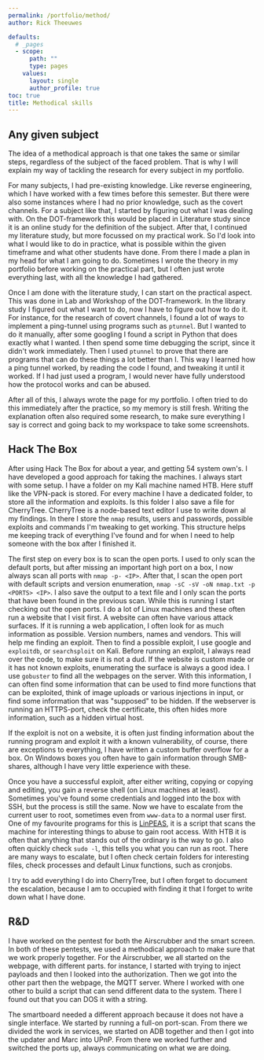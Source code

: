 ```yaml
---
permalink: /portfolio/method/
author: Rick Theeuwes

defaults:
  # _pages
  - scope:
      path: ""
      type: pages
    values:
      layout: single
      author_profile: true
toc: true
title: Methodical skills
---
```


## Any given subject

The idea of a methodical approach is that one takes the same or similar steps, regardless of the subject of the faced problem. That is why I will explain my way of tackling the research for every subject in my portfolio.

For many subjects, I had pre-existing knowledge. Like reverse engineering, which I have worked with a few times before this semester. But there were also some instances where I had no prior knowledge, such as the covert channels. For a subject like that, I started by figuring out what I was dealing with. On the DOT-framework this would be placed in Literature study since it is an online study for the definition of the subject. After that, I continued my literature study, but more focussed on my practical work. So I'd look into what I would like to do in practice, what is possible within the given timeframe and what other students have done. From there I made a plan in my head for what I am going to do. Sometimes I wrote the theory in my portfolio before working on the practical part, but I often just wrote everything last, with all the knowledge I had gathered.

Once I am done with the literature study, I can start on the practical aspect. This was done in Lab and Workshop of the DOT-framework. In the library study I figured out what I want to do, now I have to figure out how to do it. For instance, for the research of covert channels, I found a lot of ways to implement a ping-tunnel using programs such as `ptunnel`. But I wanted to do it manually, after some googling I found a script in Python that does exactly what I wanted. I then spend some time debugging the script, since it didn't work immediately. Then I used `ptunnel` to prove that there are programs that can do these things a lot better than I. This way I learned how a ping tunnel worked, by reading the code I found, and tweaking it until it worked. If I had just used a program, I would never have fully understood how the protocol works and can be abused.

After all of this, I always wrote the page for my portfolio. I often tried to do this immediately after the practice, so my memory is still fresh. Writing the explanation often also required some research, to make sure everything I say is correct and going back to my workspace to take some screenshots.

## Hack The Box

After using Hack The Box for about a year, and getting 54 system own's. I have developed a good approach for taking the machines. I always start with some setup. I have a folder on my Kali machine named HTB. Here stuff like the VPN-pack is stored. For every machine I have a dedicated folder, to store all the information and exploits. Is this folder I also save a file for CherryTree. CherryTree is a node-based text editor I use to write down al my findings. In there I store the `nmap` results, users and passwords, possible exploits and commands I'm tweaking to get working. This structure helps me keeping track of everything I've found and for when I need to help someone with the box after I finished it.

The first step on every box is to scan the open ports. I used to only scan the default ports, but after missing an important high port on a box, I now always scan all ports with `nmap -p- <IP>`. After that, I scan the open port with default scripts and version enumeration, `nmap -sC -sV -oN nmap.txt -p <PORTS> <IP>`. I also save the output to a text file and I only scan the ports that have been found in the previous scan. While this is running I start checking out the open ports. I do a lot of Linux machines and these often run a website that I visit first. A website can often have various attack surfaces. If it is running a web application, I often look for as much information as possible. Version numbers, names and vendors. This will help me finding an exploit. Then to find a possible exploit, I use google and `exploitdb`, or `searchsploit` on Kali. Before running an exploit, I always read over the code, to make sure it is not a dud. If the website is custom made or it has not known exploits, enumerating the surface is always a good idea. I use `gobuster` to find all the webpages on the server. With this information, I can often find some information that can be used to find more functions that can be exploited, think of image uploads or various injections in input, or find some information that was "supposed" to be hidden. If the webserver is running an HTTPS-port, check the certificate, this often hides more information, such as a hidden virtual host.

If the exploit is not on a website, it is often just finding information about the running program and exploit it with a known vulnerability, of course, there are exceptions to everything, I have written a custom buffer overflow for a box. On Windows boxes you often have to gain information through SMB-shares, although I have very little experience with these.

Once you have a successful exploit, after either writing, copying or copying and editing, you gain a reverse shell (on Linux machines at least). Sometimes you've found some credentials and logged into the box with SSH, but the process is still the same. Now we have to escalate from the current user to root, sometimes even from `www-data` to a normal user first. One of my favourite programs for this is [LinPEAS](https://github.com/carlospolop/privilege-escalation-awesome-scripts-suite/tree/master/linPEAS), it is a script that scans the machine for interesting things to abuse to gain root access. With HTB it is often that anything that stands out of the ordinary is the way to go. I also often quickly check `sudo -l`, this tells you what you can run as root. There are many ways to escalate, but I often check certain folders for interesting files, check processes and default Linux functions, such as cronjobs.

I try to add everything I do into CherryTree, but I often forget to document the escalation, because I am to occupied with finding it that I forget to write down what I have done.

## R&D

I have worked on the pentest for both the Airscrubber and the smart screen. In both of these pentests, we used a methodical approach to make sure that we work properly together. For the Airscrubber, we all started on the webpage, with different parts. for instance, I started with trying to inject payloads and then I looked into the authorization. Then we got into the other part then the webpage, the MQTT server. Where I worked with one other to build a script that can send different data to the system. There I found out that you can DOS it with a string.

The smartboard needed a different approach because it does not have a single interface. We started by running a full-on port-scan. From there we divided the work in services, we started on ADB together and then I got into the updater and Marc into UPnP. From there we worked further and switched the ports up, always communicating on what we are doing.
